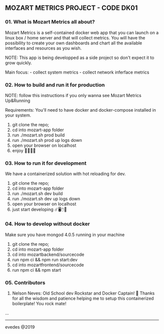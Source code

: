 ## MOZART METRICS PROJECT - CODE DK01

### 01. What is Mozart Metrics all about?

  Mozart Metrics is a self-contained docker web app that you can launch on a linux box / home server and that will collect metrics.
  You will have the possibility to create your own dashboards and chart all the available interfaces and resources as you wish.

  NOTE: This app is being developped as a side project so don't expect it to grow quickly.

  Main focus: 
    - collect system metrics
    - collect network inferface metrics

### 02. How to build and run it for production

NOTE: follow this instructions if you only wanna see Mozart Metrics Up&Running

Requirements: You'll need to have docker and docker-compose installed in your system.

1. git clone the repo;
2. cd into mozart-app folder
3. run ./mozart.sh prod build
4. run ./mozart.sh prod up logs down
5. open your browser on localhost
6. enjoy 🚀🎸🤘🍾

### 03. How to run it for development

We have a containerized solution with hot reloading for dev.

1. git clone the repo;
2. cd into mozart-app folder
3. run ./mozart.sh dev build
4. run ./mozart.sh dev up logs down
5. open your browser on localhost
6. just start developing ☄️🖥️🖱️🍭

### 04. How to develop without docker

Make sure you have mongod 4.0.5 running in your machine

1. git clone the repo;
2. cd into mozart-app folder
3. cd into mozartbackend/sourcecode
4. run npm ci && npm run start:dev
5. cd into mozartfrontend/sourcecode
6. run npm ci && npm start

### 05. Contributors

  01. Nelson Neves: Old School dev Rockstar and Docker Captain! 🤘 Thanks for all the wisdom and patience helping me to setup this containerized boilerplate! You rock mate!

...

--- 
evedes @2019
	